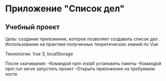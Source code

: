 # Приложение "Список дел"

## Учебный проект

Цель: создание приложения, которое позволяет создавать список дел . Использование на практике полученных теоретических знаний по Vue

Технологии: Vue 3, localStorage

После скачивания:
-Командой npm install установить пакеты
-Командой npm run serve запустить проект
-Открыть приложение на требуемом хосте
